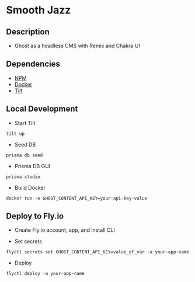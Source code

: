 # Smooth Jazz

## Description

- Ghost as a headless CMS with Remix and Chakra UI

## Dependencies

- [NPM](https://www.npmjs.com/)
- [Docker](https://www.docker.com/)
- [Tilt](https://tilt.dev/)

## Local Development

- Start Tilt

```
tilt up
```

- Seed DB

```
prisma db seed
```

- Prisma DB GUI

```
prisma studio
```

- Build Docker

```
docker run -e GHOST_CONTENT_API_KEY=your-api-key-value
```

## Deploy to Fly.io

- Create Fly.io account, app, and install CLI

- Set secrets

```
flyctl secrets set GHOST_CONTENT_API_KEY=value_of_var -a your-app-name
```

- Deploy

```
flyctl deploy -a your-app-name
```
